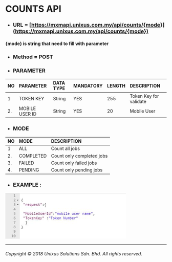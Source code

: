 # COUNTS API

* ### URL = [https://mxmapi.unixus.com.my/api/counts/{mode}](https://mxmapi.unixus.com.my/api/counts/{mode})

#### {mode}  is string that need to fill with parameter

* ### Method = POST
* ### PARAMETER

| NO | PARAMETER | DATA TYPE | MANDATORY | LENGTH | DESCRIPTION |
| :--- | :--- | :--- | :--- | :--- | :--- |
| 1 | TOKEN KEY | String | YES | 255 | Token Key for validate |
| 2. | MOBILE USER ID | String | YES | 20 | Mobile User |

* ### MODE

| NO | MODE | DESCRIPTION |
| :--- | :--- | :--- |
| 1 | ALL | Count all jobs |
| 2. | COMPLETED | Count only completed jobs |
| 3. | FAILED | Count only failed jobs |
| 4. | PENDING | Count only pending jobs |

* ### EXAMPLE :

![](/assets/countjson.JPG)

---

###### Copyright © 2018 Unixus Solutions Sdn. Bhd. All rights reserved.



